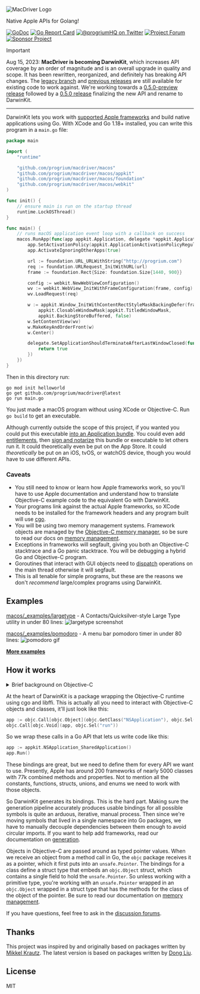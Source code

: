 <img src="https://github.com/progrium/macdriver/raw/main/macdriver.gif" alt="MacDriver Logo">

Native Apple APIs for Golang!

[![GoDoc](https://godoc.org/github.com/progrium/macdriver?status.svg)](https://pkg.go.dev/github.com/progrium/macdriver@main)
[![Go Report Card](https://goreportcard.com/badge/github.com/progrium/macdriver)](https://goreportcard.com/report/github.com/progrium/macdriver)
<a href="https://twitter.com/progriumHQ" title="@progriumHQ on Twitter"><img src="https://img.shields.io/badge/twitter-@progriumHQ-55acee.svg" alt="@progriumHQ on Twitter"></a>
<a href="https://github.com/progrium/macdriver/discussions" title="Project Forum"><img src="https://img.shields.io/badge/community-forum-ff69b4.svg" alt="Project Forum"></a>
<a href="https://github.com/sponsors/progrium" title="Sponsor Project"><img src="https://img.shields.io/static/v1?label=sponsor&message=%E2%9D%A4&logo=GitHub" alt="Sponsor Project" /></a>

> [!IMPORTANT]
> Aug 15, 2023: **MacDriver is becoming DarwinKit**, which increases API coverage by an order of magnitude and is an overall upgrade in quality and scope. It has been rewritten, reorganized, and definitely has breaking API changes. The [legacy branch](https://github.com/progrium/macdriver/tree/legacy) and [previous releases](https://github.com/progrium/macdriver/releases) are still available for existing code to work against. We're working towards a [0.5.0-preview release](https://github.com/progrium/macdriver/issues/177) followed by a [0.5.0 release](https://github.com/progrium/macdriver/milestone/4) finalizing the new API and rename to DarwinKit.

------

DarwinKit lets you work with [supported Apple frameworks](https://pkg.go.dev/github.com/progrium/macdriver/macos@main#section-directories) and build native applications using Go. With XCode and Go 1.18+ installed, you can write this program in a `main.go` file:

```go
package main

import (
	"runtime"

	"github.com/progrium/macdriver/macos"
	"github.com/progrium/macdriver/macos/appkit"
	"github.com/progrium/macdriver/macos/foundation"
	"github.com/progrium/macdriver/macos/webkit"
)

func init() {
	// ensure main is run on the startup thread
	runtime.LockOSThread()
}

func main() {
	// runs macOS application event loop with a callback on success
	macos.RunApp(func(app appkit.Application, delegate *appkit.ApplicationDelegate) {
		app.SetActivationPolicy(appkit.ApplicationActivationPolicyRegular)
		app.ActivateIgnoringOtherApps(true)

		url := foundation.URL_URLWithString("http://progrium.com")
		req := foundation.URLRequest_InitWithURL(url)
		frame := foundation.Rect{Size: foundation.Size{1440, 900}}

		config := webkit.NewWebViewConfiguration()
		wv := webkit.WebView_InitWithFrameConfiguration(frame, config)
		wv.LoadRequest(req)

		w := appkit.Window_InitWithContentRectStyleMaskBackingDefer(frame,
			appkit.ClosableWindowMask|appkit.TitledWindowMask,
			appkit.BackingStoreBuffered, false)
		w.SetContentView(wv)
		w.MakeKeyAndOrderFront(w)
		w.Center()

		delegate.SetApplicationShouldTerminateAfterLastWindowClosed(func(appkit.Application) bool {
			return true
		})
	})
}

```

Then in this directory run:

```
go mod init helloworld
go get github.com/progrium/macdriver@latest
go run main.go
```

You just made a macOS program without using XCode or Objective-C. Run `go build` to get an executable. 

Although currently outside the scope of this project, if you wanted you could put this executable [into an Application bundle](https://stackoverflow.com/a/3251285). You could even add [entitlements](https://developer.apple.com/documentation/bundleresources/entitlements?language=objc), then [sign and notarize](https://developer.apple.com/support/code-signing/) this bundle or executable to let others run it. It could theoretically even be put on the App Store. It could *theoretically* be put on an iOS, tvOS, or watchOS device, though you would have to use different APIs.

### Caveats

* You still need to know or learn how Apple frameworks work, so you'll have to use Apple documentation and understand how to translate Objective-C example code to the equivalent Go with DarwinKit.
* Your programs link against the actual Apple frameworks, so XCode needs to be installed for the framework headers and any program built will use [cgo](https://pkg.go.dev/cmd/cgo).
* You will be using two memory management systems. Framework objects are managed by the [Objective-C memory manager](https://developer.apple.com/library/archive/documentation/Cocoa/Conceptual/MemoryMgmt/Articles/MemoryMgmt.html#//apple_ref/doc/uid/10000011-SW1), so be sure to read our docs on [memory management](docs/memorymanagement.md).
* Exceptions in frameworks will segfault, giving you both an Objective-C stacktrace and a Go panic stacktrace. You will be debugging a hybrid Go and Objective-C program.
* Goroutines that interact with GUI objects need to [dispatch](https://pkg.go.dev/github.com/progrium/macdriver@main/dispatch) operations on the main thread otherwise it will segfault.
* This is all tenable for simple programs, but these are the reasons we don't *recommend* large/complex programs using DarwinKit.

## Examples
[macos/_examples/largetype](https://github.com/progrium/macdriver/blob/main/macos/_examples/largetype/main.go#L1) - A Contacts/Quicksilver-style Large Type utility in under 80 lines:
![largetype screenshot](https://github.com/progrium/macdriver/blob/main/macos/_examples/largetype/largetype.jpeg?raw=true)

[macos/_examples/pomodoro](https://github.com/progrium/macdriver/blob/main/macos/_examples/pomodoro/main.go#L1) - A menu bar pomodoro timer in under 80 lines:
![pomodoro gif](https://github.com/progrium/macdriver/blob/main/macos/_examples/pomodoro/pomodoro.gif?raw=true)

**[More examples](https://github.com/progrium/macdriver/blob/main/macos/_examples)**

## How it works

<details>
<summary>Brief background on Objective-C</summary>
Ever since acquiring NeXT Computer in the 90s, Apple has used [NeXTSTEP](https://en.wikipedia.org/wiki/NeXTSTEP) as the basis of their software stack, which is written in Objective-C. Unlike most systems languages with object orientation, Objective-C implements OOP as a runtime library. In fact, Objective-C is just C with the weird OOP specific syntax rewritten into C calls to [libobjc](https://developer.apple.com/documentation/objectivec/objective-c_runtime?language=objc), which is a normal C library implementing an object runtime. This runtime could be used to bring OOP to any language that can make calls to C code. It also lets you interact with objects and classes registered by other libraries, such as the Apple frameworks. 
</details>

At the heart of DarwinKit is a package wrapping the Objective-C runtime using cgo and libffi. This is actually all you need to interact with Objective-C objects and classes, it'll just look like this:

```go
app := objc.Call[objc.Object](objc.GetClass("NSApplication"), objc.Sel("sharedApplication"))
objc.Call[objc.Void](app, objc.Sel("run"))
```

So we wrap these calls in a Go API that lets us write code like this:

```go
app := appkit.NSApplication_SharedApplication()
app.Run()
```

These bindings are great, but we need to define them for every API we want to use. Presently,
Apple has around 200 frameworks of nearly 5000 classes with 77k combined methods and properties. Not to 
mention all the constants, functions, structs, unions, and enums we need to work with those objects.

So DarwinKit generates its bindings. This is the hard part. Making sure the generation pipeline accurately produces usable bindings for all possible symbols is quite an arduous, iterative, manual process. Then since we're moving symbols that lived in a single namespace into Go packages, we have to manually decouple dependencies between them enough to avoid circular imports. If you want to help add frameworks, read our documentation on [generation](docs/generation.md).

Objects in Objective-C are passed around as typed pointer values. When we receive an object from a method
call in Go, the `objc` package receives it as a pointer, which it first puts into an `unsafe.Pointer`. The
bindings for a class define a struct type that embeds an `objc.Object` struct, which contains a single
field to hold the `unsafe.Pointer`. So unless working with a primitive type, you're working with an `unsafe.Pointer` wrapped in an `objc.Object` wrapped in a struct type that has the methods for the class of the object of the pointer. Be sure to read our documentation on [memory management](docs/memorymanagement.md).

If you have questions, feel free to ask in the [discussion forums](https://github.com/progrium/macdriver/discussions).

## Thanks

This project was inspired by and originally based on packages written by [Mikkel Krautz](https://github.com/mkrautz). The latest version is based on packages written by [Dong Liu](https://github.com/hsiafan).

## License

MIT

